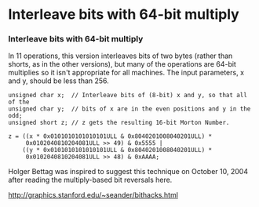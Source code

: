 # Interleave bits with 64-bit multiply

### Interleave bits with 64-bit multiply

In 11 operations, this version interleaves bits of two bytes  (rather than shorts, as in the other versions),  but many of the operations are 64-bit multiplies  so it isn't appropriate for all machines.  The input parameters, x and y, should be less than 256.

```
unsigned char x;  // Interleave bits of (8-bit) x and y, so that all of the
unsigned char y;  // bits of x are in the even positions and y in the odd;
unsigned short z; // z gets the resulting 16-bit Morton Number.

z = ((x * 0x0101010101010101ULL & 0x8040201008040201ULL) * 
     0x0102040810204081ULL >> 49) & 0x5555 |
    ((y * 0x0101010101010101ULL & 0x8040201008040201ULL) * 
     0x0102040810204081ULL >> 48) & 0xAAAA;
```

Holger Bettag was inspired to suggest this technique on October 10, 2004 after reading the multiply-based bit reversals here.

http://graphics.stanford.edu/~seander/bithacks.html